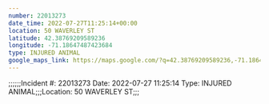 ```yaml
---
number: 22013273
date_time: 2022-07-27T11:25:14+00:00
location: 50 WAVERLEY ST
latitude: 42.38769209589236
longitude: -71.18647487423684
type: INJURED ANIMAL
google_maps_link: https://maps.google.com/?q=42.38769209589236,-71.18647487423684
---
```


;;;;;;Incident #: 22013273  Date: 2022-07-27 11:25:14   Type: INJURED ANIMAL;;;Location: 50 WAVERLEY ST;;;
